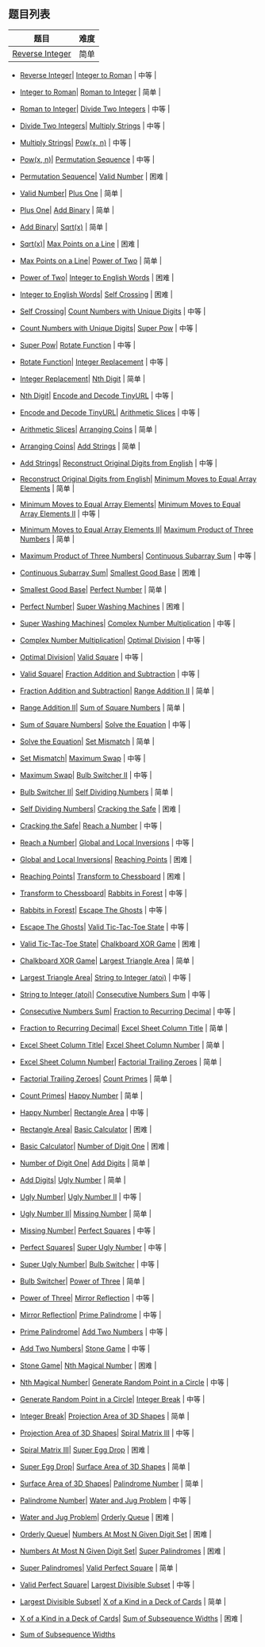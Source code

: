 ## 题目列表  
| 题目 | 难度 |  
|:---:|:---:|  
| [Reverse Integer](reverse-integer/question.md) | 简单 |   
  
 * [Reverse Integer](/home/scy/PycharmProjects/leetcode_book/book/math/reverse-integer/question.md)| [Integer to Roman](integer-to-roman/question.md) | 中等 |   
  
 * [Integer to Roman](/home/scy/PycharmProjects/leetcode_book/book/math/integer-to-roman/question.md)| [Roman to Integer](roman-to-integer/question.md) | 简单 |   
  
 * [Roman to Integer](/home/scy/PycharmProjects/leetcode_book/book/math/roman-to-integer/question.md)| [Divide Two Integers](divide-two-integers/question.md) | 中等 |   
  
 * [Divide Two Integers](/home/scy/PycharmProjects/leetcode_book/book/math/divide-two-integers/question.md)| [Multiply Strings](multiply-strings/question.md) | 中等 |   
  
 * [Multiply Strings](/home/scy/PycharmProjects/leetcode_book/book/math/multiply-strings/question.md)| [Pow(x, n)](powx-n/question.md) | 中等 |   
  
 * [Pow(x, n)](/home/scy/PycharmProjects/leetcode_book/book/math/powx-n/question.md)| [Permutation Sequence](permutation-sequence/question.md) | 中等 |   
  
 * [Permutation Sequence](/home/scy/PycharmProjects/leetcode_book/book/math/permutation-sequence/question.md)| [Valid Number](valid-number/question.md) | 困难 |   
  
 * [Valid Number](/home/scy/PycharmProjects/leetcode_book/book/math/valid-number/question.md)| [Plus One](plus-one/question.md) | 简单 |   
  
 * [Plus One](/home/scy/PycharmProjects/leetcode_book/book/math/plus-one/question.md)| [Add Binary](add-binary/question.md) | 简单 |   
  
 * [Add Binary](/home/scy/PycharmProjects/leetcode_book/book/math/add-binary/question.md)| [Sqrt(x)](sqrtx/question.md) | 简单 |   
  
 * [Sqrt(x)](/home/scy/PycharmProjects/leetcode_book/book/math/sqrtx/question.md)| [Max Points on a Line](max-points-on-a-line/question.md) | 困难 |   
  
 * [Max Points on a Line](/home/scy/PycharmProjects/leetcode_book/book/math/max-points-on-a-line/question.md)| [Power of Two](power-of-two/question.md) | 简单 |   
  
 * [Power of Two](/home/scy/PycharmProjects/leetcode_book/book/math/power-of-two/question.md)| [Integer to English Words](integer-to-english-words/question.md) | 困难 |   
  
 * [Integer to English Words](/home/scy/PycharmProjects/leetcode_book/book/math/integer-to-english-words/question.md)| [Self Crossing](self-crossing/question.md) | 困难 |   
  
 * [Self Crossing](/home/scy/PycharmProjects/leetcode_book/book/math/self-crossing/question.md)| [Count Numbers with Unique Digits](count-numbers-with-unique-digits/question.md) | 中等 |   
  
 * [Count Numbers with Unique Digits](/home/scy/PycharmProjects/leetcode_book/book/math/count-numbers-with-unique-digits/question.md)| [Super Pow](super-pow/question.md) | 中等 |   
  
 * [Super Pow](/home/scy/PycharmProjects/leetcode_book/book/math/super-pow/question.md)| [Rotate Function](rotate-function/question.md) | 中等 |   
  
 * [Rotate Function](/home/scy/PycharmProjects/leetcode_book/book/math/rotate-function/question.md)| [Integer Replacement](integer-replacement/question.md) | 中等 |   
  
 * [Integer Replacement](/home/scy/PycharmProjects/leetcode_book/book/math/integer-replacement/question.md)| [Nth Digit](nth-digit/question.md) | 简单 |   
  
 * [Nth Digit](/home/scy/PycharmProjects/leetcode_book/book/math/nth-digit/question.md)| [Encode and Decode TinyURL](encode-and-decode-tinyurl/question.md) | 中等 |   
  
 * [Encode and Decode TinyURL](/home/scy/PycharmProjects/leetcode_book/book/math/encode-and-decode-tinyurl/question.md)| [Arithmetic Slices](arithmetic-slices/question.md) | 中等 |   
  
 * [Arithmetic Slices](/home/scy/PycharmProjects/leetcode_book/book/math/arithmetic-slices/question.md)| [Arranging Coins](arranging-coins/question.md) | 简单 |   
  
 * [Arranging Coins](/home/scy/PycharmProjects/leetcode_book/book/math/arranging-coins/question.md)| [Add Strings](add-strings/question.md) | 简单 |   
  
 * [Add Strings](/home/scy/PycharmProjects/leetcode_book/book/math/add-strings/question.md)| [Reconstruct Original Digits from English](reconstruct-original-digits-from-english/question.md) | 中等 |   
  
 * [Reconstruct Original Digits from English](/home/scy/PycharmProjects/leetcode_book/book/math/reconstruct-original-digits-from-english/question.md)| [Minimum Moves to Equal Array Elements](minimum-moves-to-equal-array-elements/question.md) | 简单 |   
  
 * [Minimum Moves to Equal Array Elements](/home/scy/PycharmProjects/leetcode_book/book/math/minimum-moves-to-equal-array-elements/question.md)| [Minimum Moves to Equal Array Elements II](minimum-moves-to-equal-array-elements-ii/question.md) | 中等 |   
  
 * [Minimum Moves to Equal Array Elements II](/home/scy/PycharmProjects/leetcode_book/book/math/minimum-moves-to-equal-array-elements-ii/question.md)| [Maximum Product of Three Numbers](maximum-product-of-three-numbers/question.md) | 简单 |   
  
 * [Maximum Product of Three Numbers](/home/scy/PycharmProjects/leetcode_book/book/math/maximum-product-of-three-numbers/question.md)| [Continuous Subarray Sum](continuous-subarray-sum/question.md) | 中等 |   
  
 * [Continuous Subarray Sum](/home/scy/PycharmProjects/leetcode_book/book/math/continuous-subarray-sum/question.md)| [Smallest Good Base](smallest-good-base/question.md) | 困难 |   
  
 * [Smallest Good Base](/home/scy/PycharmProjects/leetcode_book/book/math/smallest-good-base/question.md)| [Perfect Number](perfect-number/question.md) | 简单 |   
  
 * [Perfect Number](/home/scy/PycharmProjects/leetcode_book/book/math/perfect-number/question.md)| [Super Washing Machines](super-washing-machines/question.md) | 困难 |   
  
 * [Super Washing Machines](/home/scy/PycharmProjects/leetcode_book/book/math/super-washing-machines/question.md)| [Complex Number Multiplication](complex-number-multiplication/question.md) | 中等 |   
  
 * [Complex Number Multiplication](/home/scy/PycharmProjects/leetcode_book/book/math/complex-number-multiplication/question.md)| [Optimal Division](optimal-division/question.md) | 中等 |   
  
 * [Optimal Division](/home/scy/PycharmProjects/leetcode_book/book/math/optimal-division/question.md)| [Valid Square](valid-square/question.md) | 中等 |   
  
 * [Valid Square](/home/scy/PycharmProjects/leetcode_book/book/math/valid-square/question.md)| [Fraction Addition and Subtraction](fraction-addition-and-subtraction/question.md) | 中等 |   
  
 * [Fraction Addition and Subtraction](/home/scy/PycharmProjects/leetcode_book/book/math/fraction-addition-and-subtraction/question.md)| [Range Addition II](range-addition-ii/question.md) | 简单 |   
  
 * [Range Addition II](/home/scy/PycharmProjects/leetcode_book/book/math/range-addition-ii/question.md)| [Sum of Square Numbers](sum-of-square-numbers/question.md) | 简单 |   
  
 * [Sum of Square Numbers](/home/scy/PycharmProjects/leetcode_book/book/math/sum-of-square-numbers/question.md)| [Solve the Equation](solve-the-equation/question.md) | 中等 |   
  
 * [Solve the Equation](/home/scy/PycharmProjects/leetcode_book/book/math/solve-the-equation/question.md)| [Set Mismatch](set-mismatch/question.md) | 简单 |   
  
 * [Set Mismatch](/home/scy/PycharmProjects/leetcode_book/book/math/set-mismatch/question.md)| [Maximum Swap](maximum-swap/question.md) | 中等 |   
  
 * [Maximum Swap](/home/scy/PycharmProjects/leetcode_book/book/math/maximum-swap/question.md)| [Bulb Switcher II](bulb-switcher-ii/question.md) | 中等 |   
  
 * [Bulb Switcher II](/home/scy/PycharmProjects/leetcode_book/book/math/bulb-switcher-ii/question.md)| [Self Dividing Numbers](self-dividing-numbers/question.md) | 简单 |   
  
 * [Self Dividing Numbers](/home/scy/PycharmProjects/leetcode_book/book/math/self-dividing-numbers/question.md)| [Cracking the Safe](cracking-the-safe/question.md) | 困难 |   
  
 * [Cracking the Safe](/home/scy/PycharmProjects/leetcode_book/book/math/cracking-the-safe/question.md)| [Reach a Number](reach-a-number/question.md) | 中等 |   
  
 * [Reach a Number](/home/scy/PycharmProjects/leetcode_book/book/math/reach-a-number/question.md)| [Global and Local Inversions](global-and-local-inversions/question.md) | 中等 |   
  
 * [Global and Local Inversions](/home/scy/PycharmProjects/leetcode_book/book/math/global-and-local-inversions/question.md)| [Reaching Points](reaching-points/question.md) | 困难 |   
  
 * [Reaching Points](/home/scy/PycharmProjects/leetcode_book/book/math/reaching-points/question.md)| [Transform to Chessboard](transform-to-chessboard/question.md) | 困难 |   
  
 * [Transform to Chessboard](/home/scy/PycharmProjects/leetcode_book/book/math/transform-to-chessboard/question.md)| [Rabbits in Forest](rabbits-in-forest/question.md) | 中等 |   
  
 * [Rabbits in Forest](/home/scy/PycharmProjects/leetcode_book/book/math/rabbits-in-forest/question.md)| [Escape The Ghosts](escape-the-ghosts/question.md) | 中等 |   
  
 * [Escape The Ghosts](/home/scy/PycharmProjects/leetcode_book/book/math/escape-the-ghosts/question.md)| [Valid Tic-Tac-Toe State](valid-tic-tac-toe-state/question.md) | 中等 |   
  
 * [Valid Tic-Tac-Toe State](/home/scy/PycharmProjects/leetcode_book/book/math/valid-tic-tac-toe-state/question.md)| [Chalkboard XOR Game](chalkboard-xor-game/question.md) | 困难 |   
  
 * [Chalkboard XOR Game](/home/scy/PycharmProjects/leetcode_book/book/math/chalkboard-xor-game/question.md)| [Largest Triangle Area](largest-triangle-area/question.md) | 简单 |   
  
 * [Largest Triangle Area](/home/scy/PycharmProjects/leetcode_book/book/math/largest-triangle-area/question.md)| [String to Integer (atoi)](string-to-integer-atoi/question.md) | 中等 |   
  
 * [String to Integer (atoi)](/home/scy/PycharmProjects/leetcode_book/book/math/string-to-integer-atoi/question.md)| [Consecutive Numbers Sum](consecutive-numbers-sum/question.md) | 中等 |   
  
 * [Consecutive Numbers Sum](/home/scy/PycharmProjects/leetcode_book/book/math/consecutive-numbers-sum/question.md)| [Fraction to Recurring Decimal](fraction-to-recurring-decimal/question.md) | 中等 |   
  
 * [Fraction to Recurring Decimal](/home/scy/PycharmProjects/leetcode_book/book/math/fraction-to-recurring-decimal/question.md)| [Excel Sheet Column Title](excel-sheet-column-title/question.md) | 简单 |   
  
 * [Excel Sheet Column Title](/home/scy/PycharmProjects/leetcode_book/book/math/excel-sheet-column-title/question.md)| [Excel Sheet Column Number](excel-sheet-column-number/question.md) | 简单 |   
  
 * [Excel Sheet Column Number](/home/scy/PycharmProjects/leetcode_book/book/math/excel-sheet-column-number/question.md)| [Factorial Trailing Zeroes](factorial-trailing-zeroes/question.md) | 简单 |   
  
 * [Factorial Trailing Zeroes](/home/scy/PycharmProjects/leetcode_book/book/math/factorial-trailing-zeroes/question.md)| [Count Primes](count-primes/question.md) | 简单 |   
  
 * [Count Primes](/home/scy/PycharmProjects/leetcode_book/book/math/count-primes/question.md)| [Happy Number](happy-number/question.md) | 简单 |   
  
 * [Happy Number](/home/scy/PycharmProjects/leetcode_book/book/math/happy-number/question.md)| [Rectangle Area](rectangle-area/question.md) | 中等 |   
  
 * [Rectangle Area](/home/scy/PycharmProjects/leetcode_book/book/math/rectangle-area/question.md)| [Basic Calculator](basic-calculator/question.md) | 困难 |   
  
 * [Basic Calculator](/home/scy/PycharmProjects/leetcode_book/book/math/basic-calculator/question.md)| [Number of Digit One](number-of-digit-one/question.md) | 困难 |   
  
 * [Number of Digit One](/home/scy/PycharmProjects/leetcode_book/book/math/number-of-digit-one/question.md)| [Add Digits](add-digits/question.md) | 简单 |   
  
 * [Add Digits](/home/scy/PycharmProjects/leetcode_book/book/math/add-digits/question.md)| [Ugly Number](ugly-number/question.md) | 简单 |   
  
 * [Ugly Number](/home/scy/PycharmProjects/leetcode_book/book/math/ugly-number/question.md)| [Ugly Number II](ugly-number-ii/question.md) | 中等 |   
  
 * [Ugly Number II](/home/scy/PycharmProjects/leetcode_book/book/math/ugly-number-ii/question.md)| [Missing Number](missing-number/question.md) | 简单 |   
  
 * [Missing Number](/home/scy/PycharmProjects/leetcode_book/book/math/missing-number/question.md)| [Perfect Squares](perfect-squares/question.md) | 中等 |   
  
 * [Perfect Squares](/home/scy/PycharmProjects/leetcode_book/book/math/perfect-squares/question.md)| [Super Ugly Number](super-ugly-number/question.md) | 中等 |   
  
 * [Super Ugly Number](/home/scy/PycharmProjects/leetcode_book/book/math/super-ugly-number/question.md)| [Bulb Switcher](bulb-switcher/question.md) | 中等 |   
  
 * [Bulb Switcher](/home/scy/PycharmProjects/leetcode_book/book/math/bulb-switcher/question.md)| [Power of Three](power-of-three/question.md) | 简单 |   
  
 * [Power of Three](/home/scy/PycharmProjects/leetcode_book/book/math/power-of-three/question.md)| [Mirror Reflection](mirror-reflection/question.md) | 中等 |   
  
 * [Mirror Reflection](/home/scy/PycharmProjects/leetcode_book/book/math/mirror-reflection/question.md)| [Prime Palindrome](prime-palindrome/question.md) | 中等 |   
  
 * [Prime Palindrome](/home/scy/PycharmProjects/leetcode_book/book/math/prime-palindrome/question.md)| [Add Two Numbers](add-two-numbers/question.md) | 中等 |   
  
 * [Add Two Numbers](/home/scy/PycharmProjects/leetcode_book/book/math/add-two-numbers/question.md)| [Stone Game](stone-game/question.md) | 中等 |   
  
 * [Stone Game](/home/scy/PycharmProjects/leetcode_book/book/math/stone-game/question.md)| [Nth Magical Number](nth-magical-number/question.md) | 困难 |   
  
 * [Nth Magical Number](/home/scy/PycharmProjects/leetcode_book/book/math/nth-magical-number/question.md)| [Generate Random Point in a Circle](generate-random-point-in-a-circle/question.md) | 中等 |   
  
 * [Generate Random Point in a Circle](/home/scy/PycharmProjects/leetcode_book/book/math/generate-random-point-in-a-circle/question.md)| [Integer Break](integer-break/question.md) | 中等 |   
  
 * [Integer Break](/home/scy/PycharmProjects/leetcode_book/book/math/integer-break/question.md)| [Projection Area of 3D Shapes](projection-area-of-3d-shapes/question.md) | 简单 |   
  
 * [Projection Area of 3D Shapes](/home/scy/PycharmProjects/leetcode_book/book/math/projection-area-of-3d-shapes/question.md)| [Spiral Matrix III](spiral-matrix-iii/question.md) | 中等 |   
  
 * [Spiral Matrix III](/home/scy/PycharmProjects/leetcode_book/book/math/spiral-matrix-iii/question.md)| [Super Egg Drop](super-egg-drop/question.md) | 困难 |   
  
 * [Super Egg Drop](/home/scy/PycharmProjects/leetcode_book/book/math/super-egg-drop/question.md)| [Surface Area of 3D Shapes](surface-area-of-3d-shapes/question.md) | 简单 |   
  
 * [Surface Area of 3D Shapes](/home/scy/PycharmProjects/leetcode_book/book/math/surface-area-of-3d-shapes/question.md)| [Palindrome Number](palindrome-number/question.md) | 简单 |   
  
 * [Palindrome Number](/home/scy/PycharmProjects/leetcode_book/book/math/palindrome-number/question.md)| [Water and Jug Problem](water-and-jug-problem/question.md) | 中等 |   
  
 * [Water and Jug Problem](/home/scy/PycharmProjects/leetcode_book/book/math/water-and-jug-problem/question.md)| [Orderly Queue](orderly-queue/question.md) | 困难 |   
  
 * [Orderly Queue](/home/scy/PycharmProjects/leetcode_book/book/math/orderly-queue/question.md)| [Numbers At Most N Given Digit Set](numbers-at-most-n-given-digit-set/question.md) | 困难 |   
  
 * [Numbers At Most N Given Digit Set](/home/scy/PycharmProjects/leetcode_book/book/math/numbers-at-most-n-given-digit-set/question.md)| [Super Palindromes](super-palindromes/question.md) | 困难 |   
  
 * [Super Palindromes](/home/scy/PycharmProjects/leetcode_book/book/math/super-palindromes/question.md)| [Valid Perfect Square](valid-perfect-square/question.md) | 简单 |   
  
 * [Valid Perfect Square](/home/scy/PycharmProjects/leetcode_book/book/math/valid-perfect-square/question.md)| [Largest Divisible Subset](largest-divisible-subset/question.md) | 中等 |   
  
 * [Largest Divisible Subset](/home/scy/PycharmProjects/leetcode_book/book/math/largest-divisible-subset/question.md)| [X of a Kind in a Deck of Cards](x-of-a-kind-in-a-deck-of-cards/question.md) | 简单 |   
  
 * [X of a Kind in a Deck of Cards](/home/scy/PycharmProjects/leetcode_book/book/math/x-of-a-kind-in-a-deck-of-cards/question.md)| [Sum of Subsequence Widths](sum-of-subsequence-widths/question.md) | 困难 |   
  
 * [Sum of Subsequence Widths](/home/scy/PycharmProjects/leetcode_book/book/math/sum-of-subsequence-widths/question.md)